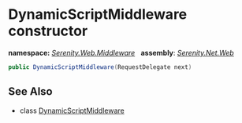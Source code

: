 # DynamicScriptMiddleware constructor
**namespace:** *[Serenity.Web.Middleware](../../README.md#serenity.web.middleware-namespace)*   **assembly**: *[Serenity.Net.Web](../../README.md)*

```csharp
public DynamicScriptMiddleware(RequestDelegate next)
```

## See Also

* class [DynamicScriptMiddleware](../DynamicScriptMiddleware.md)